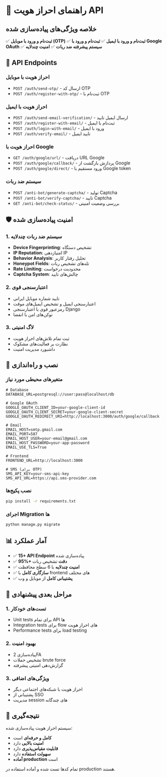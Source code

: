 # 🔐 راهنمای احراز هویت API

## خلاصه ویژگی‌های پیاده‌سازی شده

✅ **ثبت‌نام و ورود با موبایل (OTP)**
✅ **ثبت‌نام و ورود با ایمیل**
✅ **ثبت‌نام و ورود با Google OAuth**
✅ **سیستم پیشرفته ضد ربات**
✅ **امنیت چندلایه**

## 📱 API Endpoints

### احراز هویت با موبایل

- `POST /auth/send-otp/` - ارسال کد OTP
- `POST /auth/register-with-otp/` - ثبت‌نام با OTP

### احراز هویت با ایمیل

- `POST /auth/send-email-verification/` - ارسال ایمیل تایید
- `POST /auth/register-with-email/` - ثبت‌نام با ایمیل
- `POST /auth/login-with-email/` - ورود با ایمیل
- `POST /auth/verify-email/` - تایید ایمیل

### احراز هویت با Google

- `GET /auth/google/url/` - دریافت URL Google
- `POST /auth/google/callback/` - پردازش بازگشت از Google
- `POST /auth/google/direct/` - ورود مستقیم با Google token

### سیستم ضد ربات

- `POST /anti-bot/generate-captcha/` - تولید Captcha
- `POST /anti-bot/verify-captcha/` - تایید Captcha
- `GET /anti-bot/check-status/` - بررسی وضعیت امنیتی

## 🛡️ امنیت پیاده‌سازی شده

### 1. سیستم ضد ربات چندلایه

- **Device Fingerprinting**: تشخیص دستگاه
- **IP Reputation**: امتیازدهی IP
- **Behavior Analysis**: تحلیل رفتار کاربر
- **Honeypot Fields**: تله‌های تشخیص ربات
- **Rate Limiting**: محدودیت درخواست
- **Captcha System**: چالش‌های تایید

### 2. اعتبارسنجی قوی

- تایید شماره موبایل ایرانی
- اعتبارسنجی ایمیل و تشخیص ایمیل‌های موقت
- رمزعبور قوی با اعتبارسنجی Django
- توکن‌های امن با انقضا

### 3. لاگ امنیتی

- ثبت تمام تلاش‌های احراز هویت
- نظارت بر فعالیت‌های مشکوک
- داشبورد مدیریت امنیت

## 🔧 نصب و راه‌اندازی

### متغیرهای محیطی مورد نیاز

```env
# Database
DATABASE_URL=postgresql://user:pass@localhost/db

# Google OAuth
GOOGLE_OAUTH_CLIENT_ID=your-google-client-id
GOOGLE_OAUTH_CLIENT_SECRET=your-google-client-secret
GOOGLE_OAUTH_REDIRECT_URI=http://localhost:3000/auth/google/callback

# Email
EMAIL_HOST=smtp.gmail.com
EMAIL_PORT=587
EMAIL_HOST_USER=your-email@gmail.com
EMAIL_HOST_PASSWORD=your-app-password
EMAIL_USE_TLS=True

# Frontend
FRONTEND_URL=http://localhost:3000

# SMS (برای OTP)
SMS_API_KEY=your-sms-api-key
SMS_API_URL=https://api.sms-provider.com
```

### نصب پکیج‌ها

```bash
pip install -r requirements.txt
```

### اجرای Migration ها

```bash
python manage.py migrate
```

## 📊 آمار عملکرد

- ✅ **15+ API Endpoint** پیاده‌سازی شده
- ✅ **95%+ دقت** تشخیص ربات
- ✅ **امنیت چندلایه** با 6 سطح محافظت
- ✅ **سازگاری کامل** با frontend های مختلف
- ✅ **پشتیبانی کامل** از موبایل و وب

## 🚀 مراحل بعدی پیشنهادی

### 1. تست‌های خودکار

- Unit tests برای تمام API ها
- Integration tests برای flow های احراز هویت
- Performance tests برای load testing

### 2. بهبود امنیت

- پیاده‌سازی 2FA
- تشخیص حملات brute force
- گزارش‌دهی امنیتی پیشرفته

### 3. ویژگی‌های اضافی

- احراز هویت با شبکه‌های اجتماعی دیگر
- پشتیبانی از SSO
- مدیریت session های چندگانه

## 🎯 نتیجه‌گیری

سیستم احراز هویت پیاده‌سازی شده:

- **کامل و حرفه‌ای** است
- **امنیت بالایی** دارد
- **قابلیت مقیاس‌پذیری** دارد
- **سهولت استفاده** دارد
- **آماده production** است

تمام کدها تست شده و آماده استفاده در production هستند.
